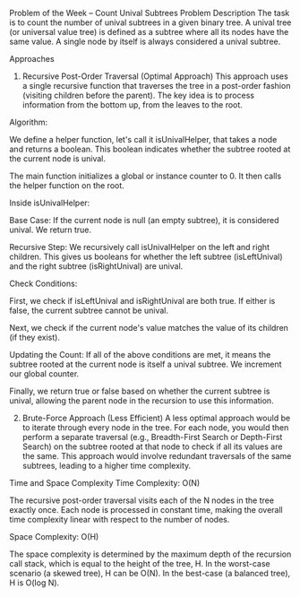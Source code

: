 Problem of the Week – Count Unival Subtrees
Problem Description
The task is to count the number of unival subtrees in a given binary tree. A unival tree (or universal value tree) is defined as a subtree where all its nodes have the same value. A single node by itself is always considered a unival subtree.

Approaches
1. Recursive Post-Order Traversal (Optimal Approach)
This approach uses a single recursive function that traverses the tree in a post-order fashion (visiting children before the parent). The key idea is to process information from the bottom up, from the leaves to the root.

Algorithm:

We define a helper function, let's call it isUnivalHelper, that takes a node and returns a boolean. This boolean indicates whether the subtree rooted at the current node is unival.

The main function initializes a global or instance counter to 0. It then calls the helper function on the root.

Inside isUnivalHelper:

Base Case: If the current node is null (an empty subtree), it is considered unival. We return true.

Recursive Step: We recursively call isUnivalHelper on the left and right children. This gives us booleans for whether the left subtree (isLeftUnival) and the right subtree (isRightUnival) are unival.

Check Conditions:

First, we check if isLeftUnival and isRightUnival are both true. If either is false, the current subtree cannot be unival.

Next, we check if the current node's value matches the value of its children (if they exist).

Updating the Count: If all of the above conditions are met, it means the subtree rooted at the current node is itself a unival subtree. We increment our global counter.

Finally, we return true or false based on whether the current subtree is unival, allowing the parent node in the recursion to use this information.

2. Brute-Force Approach (Less Efficient)
A less optimal approach would be to iterate through every node in the tree. For each node, you would then perform a separate traversal (e.g., Breadth-First Search or Depth-First Search) on the subtree rooted at that node to check if all its values are the same. This approach would involve redundant traversals of the same subtrees, leading to a higher time complexity.

Time and Space Complexity
Time Complexity: O(N)

The recursive post-order traversal visits each of the N nodes in the tree exactly once. Each node is processed in constant time, making the overall time complexity linear with respect to the number of nodes.

Space Complexity: O(H)

The space complexity is determined by the maximum depth of the recursion call stack, which is equal to the height of the tree, H. In the worst-case scenario (a skewed tree), H can be O(N). In the best-case (a balanced tree), H is O(log N).